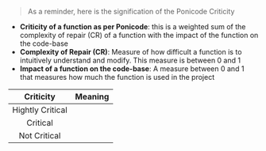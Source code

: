 > As a reminder, here is the signification of the Ponicode Criticity
- __Criticity of a function as per Ponicode__: this is a weighted sum of the complexity of repair (CR) of a function with the impact of the function on the code-base
- __Complexity of Repair (CR)__: Measure of how difficult a function is to intuitively understand and modify. This measure is between 0 and 1
- __Impact of a function on the code-base__: A measure between 0 and 1 that measures how much the function is used in the project

| Criticity | Meaning |
| :---: | :---: |
| Hightly Critical | |
| Critical | |
| Not Critical | | 